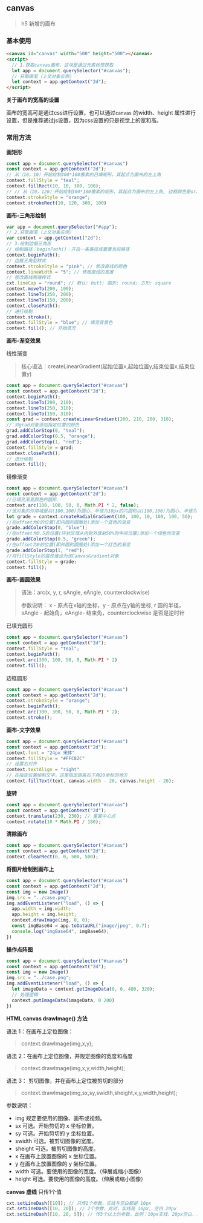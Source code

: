 ## canvas

> h5 新增的画布

### 基本使用

```html
<canvas id="canvas" width="500" height="500"></canvas>
<script>
  // 1.获取canvas画布，这块是通过元素标签获取
  let app = document.querySelector("#canvas");
  // 获取画笔（上文对象实例）
  let context = app.getContext("2d");
</script>
```

**关于画布的宽高的设置**

画布的宽高可是通过css进行设置，也可以通过`canvas` 的width、height 属性进行设置，但是推荐通过js设置，因为css设置的只是视觉上的宽和高。

### 常用方法

**画矩形**

```js
const app = document.querySelector("#canvas")
const context = app.getContext("2d");
// 从（10，10）开始绘制300*100像素的已填矩形，其起点为画布的左上角
context.fillStyle = "teal";
context.fillRect(10, 10, 300, 100); 
// // 从（10，120）开始绘制300*100像素的矩形，其起点为画布的左上角, 边框颜色是orange
context.strokeStyle = "orange"; 
context.strokeRect(10, 120, 300, 100) 
```

 **画布-三角形绘制**

```js
var app = document.querySelector("#app");
// 2.获取画笔（上文对象实例）
var context = app.getContext("2d");
// 3.绘制边框三角形
// 绘制路径：beginPath()：开启一条路径或重置当前路径
context.beginPath();
// 边框三角型样式
context.strokeStyle = "pink"; // 修改直线的颜色
context.lineWidth = "5"; // 修改直线的宽度
// 修改直线两端样式
cxt.lineCap = "round"; // 默认: butt; 圆形: round; 方形: square
context.moveTo(200, 100);
context.lineTo(250, 200);
context.lineTo(150, 200);
context.closePath();
// 进行绘制
context.stroke();
context.fillStyle = "blue"; // 填充背景色
context.fill(); // 开始填充
```

**画布-渐变效果**

线性渐变

> 核心语法：createLinearGradient(起始位置x,起始位置y,结束位置x,结束位置y)

```js
const app = document.querySelector("#canvas")
const context = app.getContext("2d");
context.beginPath();
context.lineTo(200, 210);
context.lineTo(250, 310);
context.lineTo(150, 310);
const grad = context.createLinearGradient(200, 210, 200, 310);
// 对grad对象添加指定位置的颜色
grad.addColorStop(0, "teal");
grad.addColorStop(0.5, "orange");
grad.addColorStop(1, "red");
context.fillStyle = grad;
context.closePath();
// 进行绘制
context.fill();
```

镜像渐变

```js
const app = document.querySelector("#canvas")
const context = app.getContext("2d");
//已填充渐变颜色的圆形
context.arc(100, 100, 50, 0, Math.PI * 2, false);
//该对象的作用域是以(100,100)为圆心、半径为10px的内圆和以(100,100)为圆心、半径为50px的外圆之间的环状区域
let grade = context.createRadialGradient(100, 100, 10, 100, 100, 50);
//在offset为0的位置(即内圆的圆圈处)添加一个蓝色的渐变
grade.addColorStop(0, "blue");
//在offset为0.5的位置(环状区域从内到外放射50%的中间位置)添加一个绿色的渐变
grade.addColorStop(0.5, "green");
//在offset为0的位置(即外圆的圆圈处)添加一个红色的渐变
grade.addColorStop(1, "red");
//将fillStyle的属性值设为该CanvasGradient对象
context.fillStyle = grade;
context.fill();
```

**画布-画圆效果**

> 语法：arc(x, y, r, sAngle, eAngle, counterclockwise)
>
> 参数说明： x - 原点在x轴的坐标，y - 原点在y轴的坐标, r 圆的半径，sAngle - 起始角，eAngle- 结束角，counterclockwise 是否是逆时针

已填充圆形

```js
const app = document.querySelector("#canvas")
const context = app.getContext("2d");
context.fillStyle = "teal";
context.beginPath();
context.arc(300, 100, 50, 0, Math.PI * 2)
context.fill();
```

边框圆形

```js
const app = document.querySelector("#canvas")
const context = app.getContext("2d");
context.strokeStyle = "orange";
context.beginPath();
context.arc(300, 300, 50, 0, Math.PI * 2);
context.stroke();
```

**画布-文字效果**

```js
const app = document.querySelector("#canvas")
const context = app.getContext("2d");
context.font = "24px 宋体"
context.fillStyle = "#FFC82C"
// 设置右对齐
context.textAlign = "right"
// 在指定位置绘制文字，这里指定距离右下角20坐标的地方
context.fillText(text, canvas.width - 20, canvas.height - 20);
```
**旋转**

```js
const app = document.querySelector("#canvas")
const context = app.getContext("2d");
context.translate(230, 230); // 重置中心点
context.rotate(10 * Math.PI / 180);
```

**清除画布**

```js
const app = document.querySelector("#canvas")
const context = app.getContext("2d");
context.clearRect(0, 0, 500, 500);
```

**将图片绘制到画布上**

```js
const app = document.querySelector("#canvas")
const context = app.getContext("2d");
const img = new Image()
img.src = "../case.png";
img.addEventListener("load", () => {
  app.width = img.width;
  app.height = img.height;
  context.drawImage(img, 0, 0);
  const imgBase64 = app.toDataURL("image/jpeg", 0.7);
  console.log("imgBase64", imgBase64);
})
```

**操作点阵图**

```js
const app = document.querySelector("#canvas")
const context = app.getContext("2d");
const img = new Image()
img.src = "../case.png";
img.addEventListener("load", () => {
  let imageData = context.getImageData(0, 0, 480, 320);
  // 处理逻辑
  context.putImageData(imageData, 0 200)
})
```

**HTML canvas drawImage() 方法**

语法 1：在画布上定位图像：
> context.drawImage(img,x,y);


语法 2：在画布上定位图像，并规定图像的宽度和高度
> context.drawImage(img,x,y,width,height);


语法 3： 剪切图像，并在画布上定位被剪切的部分
> context.drawImage(img,sx,sy,swidth,sheight,x,y,width,height);


参数说明：
+ img	规定要使用的图像、画布或视频。
+ sx	可选。开始剪切的 x 坐标位置。
+ sy	可选。开始剪切的 y 坐标位置。
+ swidth	可选。被剪切图像的宽度。
+ sheight	可选。被剪切图像的高度。
+ x	在画布上放置图像的 x 坐标位置。
+ y	在画布上放置图像的 y 坐标位置。
+ width	可选。要使用的图像的宽度。（伸展或缩小图像）
+ height	可选。要使用的图像的高度。（伸展或缩小图像）

**canvas 虚线**
只传1个值
```js
cxt.setLineDash([10]); // 只传1个参数，实线与空白都是 10px
cxt.setLineDash([10, 20]); // 2个参数，此时，实线是 10px, 空白 20px
cxt.setLineDash([10, 20, 5]); // 传3个以上的参数，此例：10px实线，20px空白，5px实线，10px空白，20px实线，5px空白 ……
```
